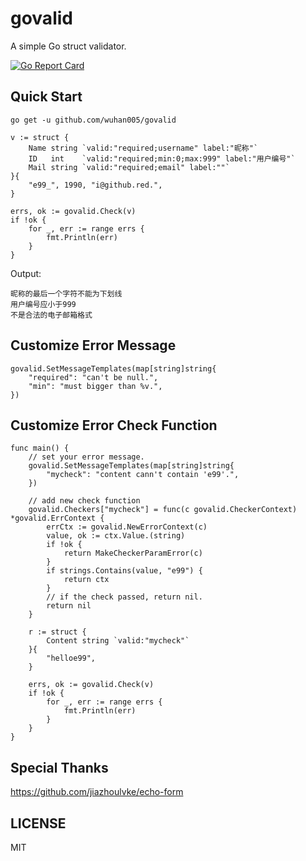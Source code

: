 # govalid

A simple Go struct validator.

[![Go Report Card](https://goreportcard.com/badge/github.com/wuhan005/govalid)](https://goreportcard.com/report/github.com/wuhan005/govalid)

## Quick Start

`go get -u github.com/wuhan005/govalid`

```
v := struct {
    Name string `valid:"required;username" label:"昵称"`
    ID   int    `valid:"required;min:0;max:999" label:"用户编号"`
    Mail string `valid:"required;email" label:""`
}{
    "e99_", 1990, "i@github.red.",
}

errs, ok := govalid.Check(v)
if !ok {
    for _, err := range errs {
        fmt.Println(err)
    }
}
```

Output:

```
昵称的最后一个字符不能为下划线
用户编号应小于999
不是合法的电子邮箱格式
```

## Customize Error Message

```
govalid.SetMessageTemplates(map[string]string{
    "required": "can't be null.",
    "min": "must bigger than %v.",
})
```

## Customize Error Check Function

```
func main() {
	// set your error message.
	govalid.SetMessageTemplates(map[string]string{
		"mycheck": "content cann't contain 'e99'.",
	})

	// add new check function
	govalid.Checkers["mycheck"] = func(c govalid.CheckerContext) *govalid.ErrContext {
		errCtx := govalid.NewErrorContext(c)
		value, ok := ctx.Value.(string)
		if !ok {
			return MakeCheckerParamError(c)
		}
		if strings.Contains(value, "e99") {
			return ctx
		}
		// if the check passed, return nil.
		return nil
	}

	r := struct {
		Content string `valid:"mycheck"`
	}{
		"helloe99",
	}

    errs, ok := govalid.Check(v)
    if !ok {
        for _, err := range errs {
            fmt.Println(err)
        }
    }
}
```

## Special Thanks

https://github.com/jiazhoulvke/echo-form

## LICENSE

MIT
